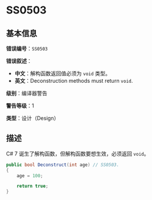 ﻿# SS0503
## 基本信息

**错误编号**：`SS0503`

**错误叙述**：

* **中文**：解构函数返回值必须为 `void` 类型。
* **英文**：Deconstruction methods must return `void`.

**级别**：编译器警告

**警告等级**：1

**类型**：设计（Design）

## 描述

C# 7 诞生了解构函数，但解构函数要想生效，必须返回 `void`。

```csharp
public bool Deconstruct(int age) // SS0503.
{
    age = 100;

    return true;
}
```